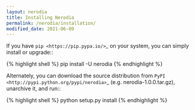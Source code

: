 ```yaml
---
layout: nerodia
title: Installing Nerodia
permalink: /nerodia/installation/
modified_date: 2021-06-09
---
```


If you have `pip <https://pip.pypa.io/>`_ on your system, you can simply install or upgrade::

{% highlight shell %}
pip install -U nerodia
{% endhighlight %}

Alternately, you can download the source distribution from `PyPI <http://pypi.python.org/pypi/nerodia>`_ (e.g. nerodia-1.0.0.tar.gz), unarchive it, and run::

{% highlight shell %}
python setup.py install
{% endhighlight %}
